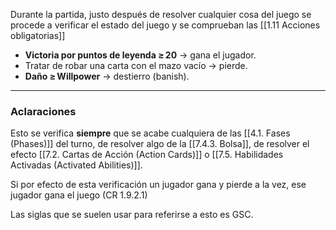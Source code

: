 Durante la partida, justo después de resolver cualquier cosa del juego se procede a verificar el estado del juego y se comprueban las [[1.11 Acciones obligatorias]]  
- **Victoria por puntos de leyenda ≥ 20** → gana el jugador.  
- Tratar de robar una carta con el mazo vacío → pierde.  
- **Daño ≥ Willpower** → destierro (banish).  

---
### Aclaraciones
Esto se verifica **siempre** que se acabe cualquiera de las [[4.1. Fases (Phases)]] del turno, de resolver algo de la [[7.4.3. Bolsa]], de resolver el efecto [[7.2. Cartas de Acción (Action Cards)]] o [[7.5. Habilidades Activadas (Activated Abilities)]].

Si por efecto de esta verificación un jugador gana y pierde a la vez, ese jugador gana el juego (CR 1.9.2.1)

Las siglas que se suelen usar para referirse a esto es GSC.